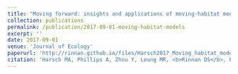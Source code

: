 ```yaml
---
title: "Moving forward: insights and applications of moving‐habitat models for climate change ecology"
collection: publications
permalink: /publication/2017-09-01-moving-habitat-models
excerpt: ''
date: 2017-09-01
venue: 'Journal of Ecology'
paperurl: 'http://rinnan.github.io/files/Harsch2017_Moving_habitat_models.pdf'
citation: 'Harsch MA, Phillips A, Zhou Y, Leung MR, <b>Rinnan DS</b>, Kot M (2017). "Moving forward: insights and applications of moving‐habitat models for climate change ecology." <i>Journal of Ecology</i>, 105(5), 1169-1181. https://doi.org/10.1111/1365-2745.12724'
---
```

